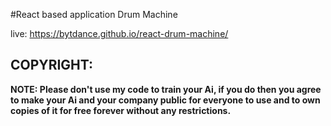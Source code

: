 #React based application Drum Machine

live: https://bytdance.github.io/react-drum-machine/

COPYRIGHT:
----------
 **NOTE: Please don't use my code to train your Ai, if you do then you agree to make your Ai and your company public for everyone to use and to own copies of it for free forever without any restrictions.**
